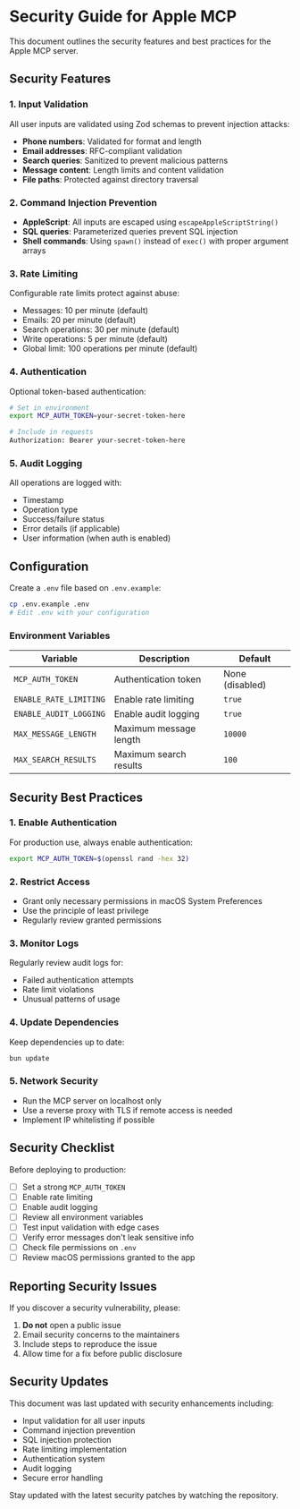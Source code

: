 # Security Guide for Apple MCP

This document outlines the security features and best practices for the Apple MCP server.

## Security Features

### 1. Input Validation

All user inputs are validated using Zod schemas to prevent injection attacks:

- **Phone numbers**: Validated for format and length
- **Email addresses**: RFC-compliant validation
- **Search queries**: Sanitized to prevent malicious patterns
- **Message content**: Length limits and content validation
- **File paths**: Protected against directory traversal

### 2. Command Injection Prevention

- **AppleScript**: All inputs are escaped using `escapeAppleScriptString()`
- **SQL queries**: Parameterized queries prevent SQL injection
- **Shell commands**: Using `spawn()` instead of `exec()` with proper argument arrays

### 3. Rate Limiting

Configurable rate limits protect against abuse:

- Messages: 10 per minute (default)
- Emails: 20 per minute (default)
- Search operations: 30 per minute (default)
- Write operations: 5 per minute (default)
- Global limit: 100 operations per minute (default)

### 4. Authentication

Optional token-based authentication:

```bash
# Set in environment
export MCP_AUTH_TOKEN=your-secret-token-here

# Include in requests
Authorization: Bearer your-secret-token-here
```

### 5. Audit Logging

All operations are logged with:
- Timestamp
- Operation type
- Success/failure status
- Error details (if applicable)
- User information (when auth is enabled)

## Configuration

Create a `.env` file based on `.env.example`:

```bash
cp .env.example .env
# Edit .env with your configuration
```

### Environment Variables

| Variable | Description | Default |
|----------|-------------|---------|
| `MCP_AUTH_TOKEN` | Authentication token | None (disabled) |
| `ENABLE_RATE_LIMITING` | Enable rate limiting | `true` |
| `ENABLE_AUDIT_LOGGING` | Enable audit logging | `true` |
| `MAX_MESSAGE_LENGTH` | Maximum message length | `10000` |
| `MAX_SEARCH_RESULTS` | Maximum search results | `100` |

## Security Best Practices

### 1. Enable Authentication

For production use, always enable authentication:

```bash
export MCP_AUTH_TOKEN=$(openssl rand -hex 32)
```

### 2. Restrict Access

- Grant only necessary permissions in macOS System Preferences
- Use the principle of least privilege
- Regularly review granted permissions

### 3. Monitor Logs

Regularly review audit logs for:
- Failed authentication attempts
- Rate limit violations
- Unusual patterns of usage

### 4. Update Dependencies

Keep dependencies up to date:

```bash
bun update
```

### 5. Network Security

- Run the MCP server on localhost only
- Use a reverse proxy with TLS if remote access is needed
- Implement IP whitelisting if possible

## Security Checklist

Before deploying to production:

- [ ] Set a strong `MCP_AUTH_TOKEN`
- [ ] Enable rate limiting
- [ ] Enable audit logging
- [ ] Review all environment variables
- [ ] Test input validation with edge cases
- [ ] Verify error messages don't leak sensitive info
- [ ] Check file permissions on `.env`
- [ ] Review macOS permissions granted to the app

## Reporting Security Issues

If you discover a security vulnerability, please:

1. **Do not** open a public issue
2. Email security concerns to the maintainers
3. Include steps to reproduce the issue
4. Allow time for a fix before public disclosure

## Security Updates

This document was last updated with security enhancements including:

- Input validation for all user inputs
- Command injection prevention
- SQL injection protection
- Rate limiting implementation
- Authentication system
- Audit logging
- Secure error handling

Stay updated with the latest security patches by watching the repository.